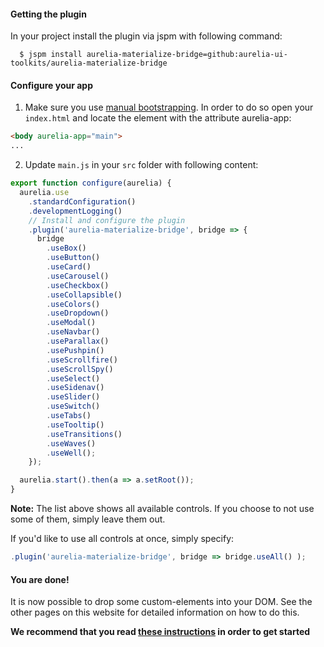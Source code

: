 #### Getting the plugin

In your project install the plugin via jspm with following command:

  ```
    $ jspm install aurelia-materialize-bridge=github:aurelia-ui-toolkits/aurelia-materialize-bridge
  ```

#### Configure your app

1. Make sure you use [manual bootstrapping](http://aurelia.io/docs#/aurelia/framework/1.0.0-beta.1.0.8/doc/article/app-configuration-and-startup). In order to do so open your `index.html` and locate the element with the attribute aurelia-app:

  ```html
  <body aurelia-app="main">
  ...
```

2. Update  `main.js` in your `src` folder with following content:

  ```javascript
  export function configure(aurelia) {
    aurelia.use
      .standardConfiguration()
      .developmentLogging()
      // Install and configure the plugin
      .plugin('aurelia-materialize-bridge', bridge => {
        bridge
          .useBox()
          .useButton()
          .useCard()
          .useCarousel()
          .useCheckbox()
          .useCollapsible()
          .useColors()
          .useDropdown()
          .useModal()
          .useNavbar()
          .useParallax()
          .usePushpin()
          .useScrollfire()
          .useScrollSpy()
          .useSelect()
          .useSidenav()
          .useSlider()
          .useSwitch()
          .useTabs()
          .useTooltip()
          .useTransitions()
          .useWaves()
          .useWell();
      });

    aurelia.start().then(a => a.setRoot());
  }
  ```

  **Note:** The list above shows all available controls. If you choose to not use some of them, simply leave them out.

  If you'd like to use all controls at once, simply specify:
  ```javascript
  .plugin('aurelia-materialize-bridge', bridge => bridge.useAll() );
  ```

#### You are done!
It is now possible to drop some custom-elements into your DOM. See the other pages on this website for detailed information on how to do this.

**We recommend that you read [these instructions](#/help/docs/app_developers_tutorials/7._next_actions) in order to get started**
